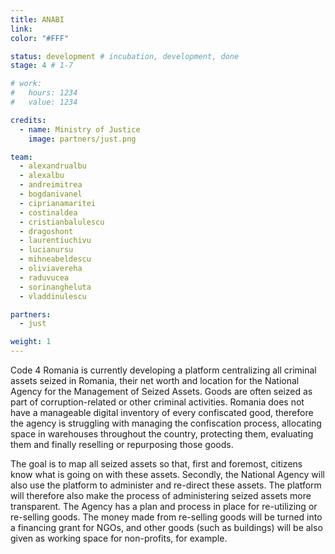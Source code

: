 ```yaml
---
title: ANABI
link: 
color: "#FFF"

status: development # incubation, development, done
stage: 4 # 1-7

# work:
#   hours: 1234
#   value: 1234

credits:
  - name: Ministry of Justice
    image: partners/just.png

team:
  - alexandrualbu
  - alexalbu
  - andreimitrea
  - bogdanivanel
  - ciprianamaritei
  - costinaldea
  - cristianbalulescu
  - dragoshont
  - laurentiuchivu
  - lucianursu
  - mihneabeldescu
  - oliviavereha
  - raduvucea
  - sorinangheluta
  - vladdinulescu

partners:
  - just

weight: 1
---
```

Code 4 Romania is currently developing a platform centralizing all criminal assets seized in Romania, their net worth and location for the National Agency for the Management of Seized Assets. Goods are often seized as part of corruption-related or other criminal activities. Romania does not have a manageable digital inventory of every confiscated good, therefore the agency is struggling with managing the confiscation process, allocating space in warehouses throughout the country, protecting them, evaluating them and finally reselling or repurposing those goods. 

The goal is to map all seized assets so that, first and foremost, citizens know what is going on with these assets. Secondly, the National Agency will also use the platform to administer and re-direct these assets. The platform will therefore also make the process of administering seized assets more transparent. The Agency has a plan and process in place for re-utilizing or re-selling goods. The money made from re-selling goods will be turned into a financing grant for NGOs, and other goods (such as buildings) will be also given as working space for non-profits, for example.
